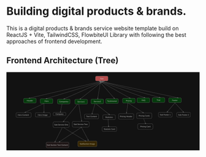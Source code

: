 # Building digital products & brands.

This is a digital products & brands service website template build on ReactJS + Vite, TailwindCSS, FlowbiteUI Library with following the best approaches of frontend development.

## Frontend Architecture (Tree)

![Logo](./public/arch.png)
